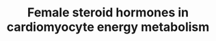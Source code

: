 ---
annotations:
- id: CL:0000746
  parent: native cell
  type: Cell Type Ontology
  value: cardiac muscle cell
- id: PW:0000002
  parent: classic metabolic pathway
  type: Pathway Ontology
  value: classic metabolic pathway
authors:
- Mehaa
- Natalie.v
- Lianatyrrell
- Egonw
- Andra
- AlexanderPico
- Eweitz
citedin: ''
communities: []
description: This pathway depicts the effect of estrogen and progesterone on energy
  metabolism in cardiomyocytes.
last-edited: 2024-07-23
ndex: null
organisms:
- Homo sapiens
redirect_from:
- /index.php/Pathway:WP5318
- /instance/WP5318
- /instance/WP5318_r134538
revision: r134538
schema-jsonld:
- '@context': https://schema.org/
  '@id': https://wikipathways.github.io/pathways/WP5318.html
  '@type': Dataset
  creator:
    '@type': Organization
    name: WikiPathways
  description: This pathway depicts the effect of estrogen and progesterone on energy
    metabolism in cardiomyocytes.
  keywords:
  - 'ATP citrate synthase '
  - Apob-lipoprotein
  - Cyclic GMP
  - ERRa
  - ERa
  - ERb
  - Elk-1
  - Estrogen
  - FoxO1
  - GATA4
  - GLUT1
  - GLUT4
  - HADHB
  - Inhibition of TNF-a
  - LKB1
  - MCAD
  - MEF2
  - MTP
  - MYH6
  - NOS3
  - PGC-1α
  - PGR
  - PKB
  - PPARα
  - Progesterone
  - ROS
  - RyR2
  - Superoxide radical
  - Tamoxifen
  - Troponin
  - acadm
  - cAMP
  - cTNL
  - eNOS
  - ppara
  license: CC0
  name: Female steroid hormones in cardiomyocyte energy metabolism
seo: CreativeWork
title: Female steroid hormones in cardiomyocyte energy metabolism
wpid: WP5318
---